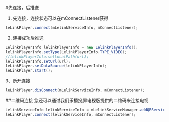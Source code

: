 #先连接，后推送

1. 先连接，连接状态可以在mConnectListener获得
```java
leLinkPlayer.connect(mLelinkServiceInfo, mConnectListener);
```

2. 连接成功后推送
```java
LelinkPlayerInfo lelinkPlayerInfo = new LelinkPlayerInfo();
lelinkPlayerInfo.setType(LelinkPlayerInfo.TYPE_VIDEO);
//lelinkPlayerInfo.setLocalPath(url);
lelinkPlayerInfo.setUrl(url);
leLinkPlayer.setDataSource(lelinkPlayerInfo);
leLinkPlayer.start();
```
3、断开连接
```java
leLinkPlayer.disConnect(mLelinkServiceInfo, mConnectListener);
```

##二维码连接
您还可以通过我们乐播投屏电视版提供的二维码来连接电视
```java
LelinkServiceInfo lelinkServiceInfo = mLelinkServiceManager.addQRServiceInfo(qrCodeStr);
leLinkPlayer.connect(lelinkServiceInfo, mConnectListener);
```